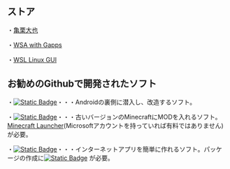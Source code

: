 ## ストア
・[亀栗大也](https://kamekuridaiya.github.io/kamekuridaiya/)

・[WSA with Gapps](https://kamekuridaiya.github.io/WSA-with-Gapps-Japanese/)

・[WSL Linux GUI](https://kamekuridaiya.github.io/WSL-Linux-GUI/)
## お勧めのGithubで開発されたソフト
・[![Static Badge](https://img.shields.io/badge/Magisk-white?logo=magisk)](https://topjohnwu.github.io/Magisk/)・・・Androidの裏側に潜入し、改造するソフト。

・[![Static Badge](https://img.shields.io/badge/MCAddToJar-white)](https://kusaanko.github.io/OldMCPatcher/#:~:text=minecraft.client.OldMCPatcher-,MCAddToJar,-OldMCPatcher%E5%B0%8E%E5%85%A5%E3%82%B5%E3%83%9D%E3%83%BC%E3%83%88)・・・古いバージョンのMinecraftにMODを入れるソフト。[Minecraft Launcher](https://www.xbox.com/ja-JP/games/store/minecraft-launcher/9pgw18npbzv5?ocid=storeforweb)(Microsoftアカウントを持っていれば有料ではありません)が必要。

・[![Static Badge](https://img.shields.io/badge/Electron%20Fiddle-white?logo=electronfiddle)](https://www.electronjs.org/ja/fiddle)・・・インターネットアプリを簡単に作れるソフト。パッケージの作成に[![Static Badge](https://img.shields.io/badge/Node.js-white?logo=nodedotjs)](https://nodejs.org/en)
が必要。
